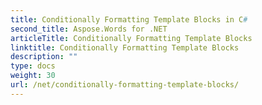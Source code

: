 ```yaml
---
title: Conditionally Formatting Template Blocks in C#
second_title: Aspose.Words for .NET
articleTitle: Conditionally Formatting Template Blocks
linktitle: Conditionally Formatting Template Blocks
description: ""
type: docs
weight: 30
url: /net/conditionally-formatting-template-blocks/
---
```


